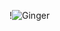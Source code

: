 !![Ginger](https://user-images.githubusercontent.com/105731317/170275948-b97b6225-b7a7-440a-acf7-8356a0cbc887.jpg)
